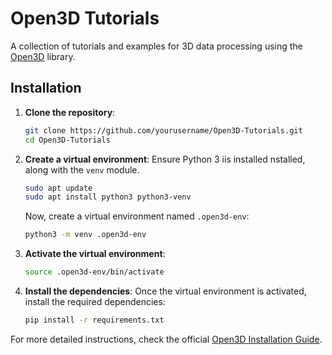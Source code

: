 # Open3D Tutorials

A collection of tutorials and examples for 3D data processing using the [Open3D](https://www.open3d.org/docs/release/) library.

## Installation

1. **Clone the repository**:
   ```bash
   git clone https://github.com/yourusername/Open3D-Tutorials.git
   cd Open3D-Tutorials
   ```

2. **Create a virtual environment**:
   Ensure Python 3 iis installed nstalled, along with the `venv` module.
   ```bash
   sudo apt update
   sudo apt install python3 python3-venv
   ```

   Now, create a virtual environment named `.open3d-env`:
   ```bash
   python3 -m venv .open3d-env
   ```

3. **Activate the virtual environment**:
   ```bash
   source .open3d-env/bin/activate
   ```

4. **Install the dependencies**:
   Once the virtual environment is activated, install the required dependencies:
   ```bash
   pip install -r requirements.txt
   ```

For more detailed instructions, check the official [Open3D Installation Guide](https://www.open3d.org/docs/release/getting_started.html).